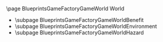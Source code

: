 \page BlueprintsGameFactoryGameWorld World
- \subpage BlueprintsGameFactoryGameWorldBenefit
- \subpage BlueprintsGameFactoryGameWorldEnvironment
- \subpage BlueprintsGameFactoryGameWorldHazard

